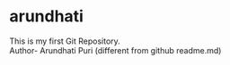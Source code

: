 # arundhati
This is my first Git Repository.
<br>
Author- Arundhati Puri (different from github readme.md)

